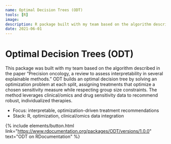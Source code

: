 ```yaml
---
name: Optimal Decision Trees (ODT)
tools: [R]
image:
description: R package built with my team based on the algorithm described in the paper “Precision oncology, a review to assess interpretability in several explainable methods”.
date: 2021-06-01
---
```

# Optimal Decision Trees (ODT)

This package was built with my team based on the algorithm described in the paper “Precision oncology, a review to assess interpretability in several explainable methods.” ODT builds an optimal decision tree by solving an optimization problem at each split, assigning treatments that optimize a chosen sensitivity measure while respecting group size constraints. The method leverages clinical/omics and drug sensitivity data to recommend robust, individualized therapies.

- Focus: interpretable, optimization-driven treatment recommendations
- Stack: R, optimization, clinical/omics data integration

{% include elements/button.html link="https://www.rdocumentation.org/packages/ODT/versions/1.0.0" text="ODT on RDocumentation" %}
